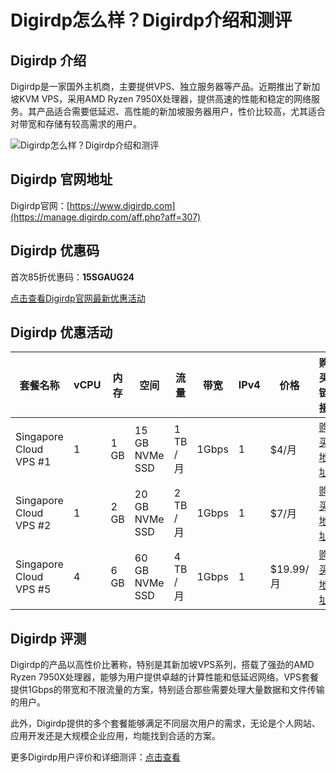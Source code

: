 # Digirdp怎么样？Digirdp介绍和测评

## Digirdp 介绍
Digirdp是一家国外主机商，主要提供VPS、独立服务器等产品。近期推出了新加坡KVM VPS，采用AMD Ryzen 7950X处理器，提供高速的性能和稳定的网络服务。其产品适合需要低延迟、高性能的新加坡服务器用户，性价比较高，尤其适合对带宽和存储有较高需求的用户。

![Digirdp怎么样？Digirdp介绍和测评](https://github.com/user-attachments/assets/b18cc7c5-98c7-43a5-92fc-022daabe0c90)

## Digirdp 官网地址
Digirdp官网：[https://www.digirdp.com](https://manage.digirdp.com/aff.php?aff=307)

## Digirdp 优惠码
首次85折优惠码：**15SGAUG24**

[点击查看Digirdp官网最新优惠活动](https://manage.digirdp.com/aff.php?aff=307)

## Digirdp 优惠活动

| 套餐名称                | vCPU | 内存 | 空间            | 流量           | 带宽   | IPv4 | 价格       | 购买链接 |
|-------------------------|------|------|-----------------|----------------|--------|------|------------|----------------------------------------------------------------|
| Singapore Cloud VPS #1   | 1    | 1 GB | 15 GB NVMe SSD  | 1 TB / 月       | 1Gbps  | 1    | $4/月      | [购买地址](https://manage.digirdp.com/aff.php?aff=307&pid=386) |
| Singapore Cloud VPS #2   | 1    | 2 GB | 20 GB NVMe SSD  | 2 TB / 月       | 1Gbps  | 1    | $7/月      | [购买地址](https://manage.digirdp.com/aff.php?aff=307&pid=387) |
| Singapore Cloud VPS #5   | 4    | 6 GB | 60 GB NVMe SSD  | 4 TB / 月       | 1Gbps  | 1    | $19.99/月  | [购买地址](https://manage.digirdp.com/aff.php?aff=307&pid=390) |

## Digirdp 评测
Digirdp的产品以高性价比著称，特别是其新加坡VPS系列，搭载了强劲的AMD Ryzen 7950X处理器，能够为用户提供卓越的计算性能和低延迟网络。VPS套餐提供1Gbps的带宽和不限流量的方案，特别适合那些需要处理大量数据和文件传输的用户。

此外，Digirdp提供的多个套餐能够满足不同层次用户的需求，无论是个人网站、应用开发还是大规模企业应用，均能找到合适的方案。

更多Digirdp用户评价和详细测评：[点击查看](https://manage.digirdp.com/aff.php?aff=307)

